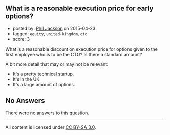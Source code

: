 ## What is a reasonable execution price for early options?

- posted by: [Phil Jackson](https://stackexchange.com/users/51518/phil-jackson) on 2015-04-23
- tagged: `equity`, `united-kingdom`, `cto`
- score: 3

What is a reasonable discount on execution price for options given to the first employee who is to be the CTO? Is there a standard amount?

A bit more detail that may or may not be relevant:

* It's a pretty technical startup.
* It's in the UK.
* It's a large amount of options.

## No Answers

There were no answers to this question.


---

All content is licensed under [CC BY-SA 3.0](https://creativecommons.org/licenses/by-sa/3.0/).
